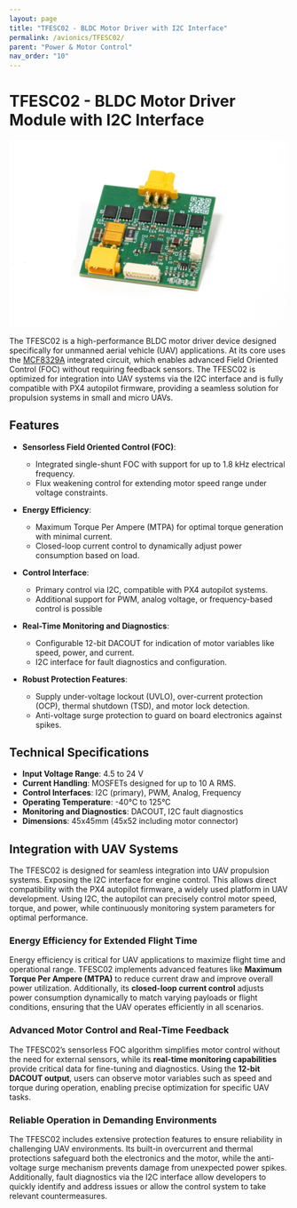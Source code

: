 ```yaml
---
layout: page
title: "TFESC02 - BLDC Motor Driver with I2C Interface"
permalink: /avionics/TFESC02/
parent: "Power & Motor Control"
nav_order: "10"
---
```


# TFESC02 - BLDC Motor Driver Module with I2C Interface

![TFESC02 - BLDC Motor Driver PCB](https://raw.githubusercontent.com/ThunderFly-aerospace/TFESC02/refs/heads/TFESC02A/doc/img/TFESC02_top3.jpg)

The TFESC02 is a high-performance BLDC motor driver device designed specifically for unmanned aerial vehicle (UAV) applications. At its core uses the [MCF8329A](https://www.ti.com/product/MCF8329A) integrated circuit, which enables advanced Field Oriented Control (FOC) without requiring feedback sensors. The TFESC02 is optimized for integration into UAV systems via the I2C interface and is fully compatible with PX4 autopilot firmware, providing a seamless solution for propulsion systems in small and micro UAVs.

## Features

- **Sensorless Field Oriented Control (FOC)**:
  - Integrated single-shunt FOC with support for up to 1.8 kHz electrical frequency.
  - Flux weakening control for extending motor speed range under voltage constraints.

- **Energy Efficiency**:
  - Maximum Torque Per Ampere (MTPA) for optimal torque generation with minimal current.
  - Closed-loop current control to dynamically adjust power consumption based on load.

- **Control Interface**:
  - Primary control via I2C, compatible with PX4 autopilot systems.
  - Additional support for PWM, analog voltage, or frequency-based control is possible

- **Real-Time Monitoring and Diagnostics**:
  - Configurable 12-bit DACOUT for indication of motor variables like speed, power, and current.
  - I2C interface for fault diagnostics and configuration.

- **Robust Protection Features**:
  - Supply under-voltage lockout (UVLO), over-current protection (OCP), thermal shutdown (TSD), and motor lock detection.
  - Anti-voltage surge protection to guard on board electronics against spikes.

## Technical Specifications

- **Input Voltage Range**: 4.5 to 24 V
- **Current Handling**: MOSFETs  designed for up to 10 A RMS.
- **Control Interfaces**: I2C (primary), PWM, Analog, Frequency
- **Operating Temperature**: -40°C to 125°C
- **Monitoring and Diagnostics**: DACOUT, I2C fault diagnostics
- **Dimensions**: 45x45mm (45x52 including motor connector)

## Integration with UAV Systems

The TFESC02 is designed for seamless integration into UAV propulsion systems. Exposing the I2C interface for engine control. This allows direct compatibility with the PX4 autopilot firmware, a widely used platform in UAV development. Using I2C, the autopilot can precisely control motor speed, torque, and power, while continuously monitoring system parameters for optimal performance.

### Energy Efficiency for Extended Flight Time

Energy efficiency is critical for UAV applications to maximize flight time and operational range. TFESC02 implements advanced features like **Maximum Torque Per Ampere (MTPA)** to reduce current draw and improve overall power utilization. Additionally, its **closed-loop current control** adjusts power consumption dynamically to match varying payloads or flight conditions, ensuring that the UAV operates efficiently in all scenarios.

### Advanced Motor Control and Real-Time Feedback

The TFESC02’s sensorless FOC algorithm simplifies motor control without the need for external sensors, while its **real-time monitoring capabilities** provide critical data for fine-tuning and diagnostics. Using the **12-bit DACOUT output**, users can observe motor variables such as speed and torque during operation, enabling precise optimization for specific UAV tasks.

### Reliable Operation in Demanding Environments

The TFESC02 includes extensive protection features to ensure reliability in challenging UAV environments. Its built-in overcurrent and thermal protections safeguard both the electronics and the motor, while the anti-voltage surge mechanism prevents damage from unexpected power spikes. Additionally, fault diagnostics via the I2C interface allow developers to quickly identify and address issues or allow the control system to take relevant countermeasures. 


